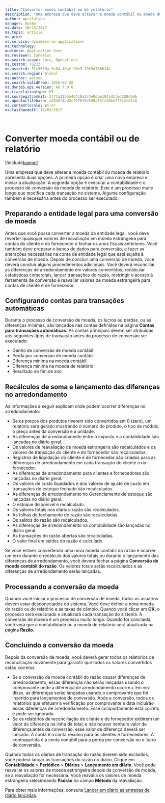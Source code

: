 ```yaml
---
title: "Converter moeda contábil ou de relatório"
description: "Uma empresa que deve alterar a moeda contábil ou moeda de relatório apresenta duas opções."
author: aprilolson
manager: AnnBe
ms.date: 10/25/2017
ms.topic: article
ms.prod: 
ms.service: dynamics-ax-applications
ms.technology: 
audience: Application User
ms.reviewer: twheeloc
ms.search.scope: Core, Operations
ms.custom: 78223
ms.assetid: 31c56f9a-9c64-40a2-90e3-1969a760614b
ms.search.region: Global
ms.author: aolson
ms.search.validFrom: 2016-02-28
ms.dyn365.ops.version: AX 7.0.0
ms.translationtype: HT
ms.sourcegitcommit: 2771a31b5a4d418a27de0ebe1945d1fed2d8d6d6
ms.openlocfilehash: ad840f4ed2cf27615e699a13fcd8be7f3c2cd5c8
ms.contentlocale: pt-br
ms.lasthandoff: 11/03/2017

---
```


# <a name="convert-accounting-or-reporting-currencies"></a>Converter moeda contábil ou de relatório

[!include[banner](../includes/banner.md)]


Uma empresa que deve alterar a moeda contábil ou moeda de relatório apresenta duas opções. A primeira opção é criar uma nova empresa e iniciar a atualização. A segunda opção é executar a contabilidade e o processo de conversão da moeda de relatório. Este é um processo muito longo que modifica cada transação no sistema. Alguma configuração também é necessária antes do processo ser executado.

## <a name="preparing-the-legal-entity-for-currency-conversion"></a>Preparando a entidade legal para uma conversão de moeda
Antes que você possa converter a moeda da entidade legal, você deve reverter quaisquer valores de reavaliação em moeda estrangeira para contas do cliente e do fornecedor e fechar os anos fiscais anteriores. Você também deve preparar o banco de dados para conversão, e fazer as alterações necessárias na conta da entidade legal que está sujeita à conversão de moeda. Depois de concluir uma conversão de moeda, você deverá concluir alguns procedimentos adicionais. Você deverá reconciliar as diferenças de arredondamento em valores convertidos, recalcular estatísticas comerciais, lançar transações do razão, restringir o acesso à ferramenta de conversão e reavaliar valores de moeda estrangeira para contas de cliente e de fornecedor.

## <a name="setting-up-accounts-for-automatic-transactions"></a>Configurando contas para transações automáticas
Durante o processo de conversão de moeda, os lucros ou perdas, ou as diferenças mínimas, são lançados nas contas definidas na página **Contas para transações automáticas**. As contas principais devem ser atribuídas aos seguintes tipos de transação antes do processo de conversão ser executado:

-   Ganho de conversão de moeda contábil
-   Perda por conversão de moeda contábil
-   Diferença mínima na moeda contábil
-   Diferença mínima na moeda de relatório
-   Resultado de fim de ano

## <a name="posting-rounding-differences-and-sum-recalculations"></a>Recálculos de soma e lançamento das diferenças no arredondamento
As informações a seguir explicam onde podem ocorrer diferenças no arredondamento:

-   Se os preços dos produtos tiverem sido convertidos em 0 (zero), um relatório será gerado mostrando o número do produto, o tipo de módulo, o preço antes da conversão e a unidade.
-   As diferenças de arredondamento entre o imposto e a contabilidade são lançadas no diário geral.
-   Os valores de reavaliação de moeda estrangeira são recalculados e os valores de transação do cliente e do fornecedor são recalculados.
-   Registros de liquidação do cliente e do fornecedor são criados para as diferenças de arredondamento em cada transação do cliente e do fornecedor.
-   As diferenças de arredondamento para clientes e fornecedores são lançadas no diário geral.
-   Os valores de custo liquidados e dos valores de ajuste de custo em transações de estoque fechado são recalculados.
-   As diferenças de arredondamento no Gerenciamento de estoque são lançadas no diário geral.
-   O estoque disponível é recalculado.
-   Os valores totais nos diários-razão são recalculados.
-   As folhas de fechamento do razão são recalculadas.
-   Os saldos do razão são recalculados.
-   As diferenças de arredondamento na contabilidade são lançadas no diário geral.
-   As transações do razão abertas são recalculadas.
-   O valor final em saldos do razão é calculado.

Se você estiver convertendo uma nova moeda contábil do razão e ocorrer um erro durante o recálculo dos valores totais ou durante o lançamento das diferenças de arredondamento, você deverá fechar a página **Conversão de moeda contábil do razão**. Os valores totais serão recalculados e as diferenças de arredondamento serão lançadas.

## <a name="processing-the-currency-conversion"></a>Processando a conversão da moeda
Quando você iniciar o processo de conversão de moeda, todos os usuários devem estar desconectados do sistema. Você deve definir a nova moeda do razão ou do relatório e as taxas de câmbio. Quando você clicar em **OK**, o processo será executado e atualizará cada transação do sistema. A conversão de moeda é um processo muito longo. Quando for concluída, você verá que a contabilidade ou a moeda de relatório será atualizada na página **Razão**.

## <a name="completing-the-currency-conversion"></a>Concluindo a conversão da moeda
Depois da conversão de moeda, você deverá gerar todos os relatórios de reconciliação novamente para garantir que todos os valores convertidos estão corretos.

-   Se a conversão da moeda contábil do razão causar diferenças de arredondamento, essas diferenças não serão lançadas usando o comprovante onde a diferença de arredondamento ocorreu. Em vez disso, as diferenças serão lançadas usando o comprovante que foi inserido para lançamentos de conversão. Após a conversão, todos os relatórios que efetuam a verificação por comprovante e data incluirão essas diferenças de arredondamento. Esse comportamento está correto e pode ser ignorado.
-   Se os relatórios de reconciliação de cliente e de fornecedor exibirem um valor de diferença na linha de total, e não houver nenhum valor de diferença antes da conversão, esse valor de diferença deverá ser lançado. A conta é a conta resumo para os clientes e fornecedores. A contrapartida é a conta contábil para a perda por conversão ou o lucro de conversão.

Quando todos os diários de transação do razão tiverem sido excluídos, você poderá lançar as transações do razão no diário. Clique em **Contabilidade** &gt; **Periódico** &gt; **Diários** &gt; **Lançamento em diário**. Você pode reavaliar os valores de moeda estrangeira depois da conversão de moeda, se a reavaliação for necessária. Você reavalia os valores de moeda estrangeira selecionando **Padrão** no campo **Método** da reavaliação.

Para obter mais informações, consulte [Lançar em diário as entradas de diário lançadas](tasks/journalize-posted-journal-entries.md).


